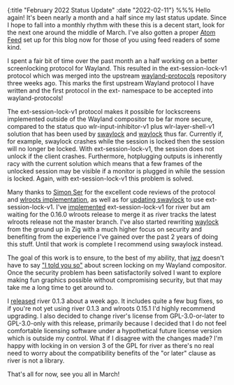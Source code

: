 {:title "February 2022 Status Update"
 :date "2022-02-11"}
%%%
Hello again!
It's been nearly a month and a half since my last status update.
Since I hope to fall into a monthly rhythm with these this is a decent start, look for the next one around the middle of March.
I've also gotten a proper [Atom Feed](https://isaacfreund.com/blog/feed.xml) set up for this blog now for those of you using feed readers of some kind.

I spent a fair bit of time over the past month an a half working on a better screenlocking protocol for Wayland.
This resulted in the ext-session-lock-v1 protocol which was merged into the upstream [wayland-protocols](https://gitlab.freedesktop.org/wayland/wayland-protocols/) repository three weeks ago.
This marks the first upstream Wayland protocol I have written and the first protocol in the ext- namespace to be accepted into wayland-protocols!

The ext-session-lock-v1 protocol makes it possible for lockscreens implemented outside of the Wayland compositor to be far more secure, compared to the status quo wlr-input-inhibitor-v1 plus wlr-layer-shell-v1 solution that has been used by [swaylock](https://github.com/swaywm/swaylock) and [waylock](https://github.com/ifreund/waylock) thus far.
Currently if, for example, swaylock crashes while the session is locked then the session will no longer be locked.
With ext-session-lock-v1, the session does not unlock if the client crashes.
Furthermore, hotplugging outputs is inherently racy with the current solution which means that a few frames of the unlocked session may be visible if a monitor is plugged in while the session is locked.
Again, with ext-session-lock-v1 this problem is solved.

Many thanks to [Simon Ser](https://emersion.fr) for the excellent code reviews of the protocol and [wlroots implementation](https://gitlab.freedesktop.org/wlroots/wlroots/-/merge_requests/3414), as well as for [updating swaylock](https://github.com/swaywm/swaylock/pull/219) to use ext-session-lock-v1.
I've [implemented](https://github.com/riverwm/river/pull/497) ext-session-lock-v1 for river but am waiting for the 0.16.0 wlroots release to merge it as river tracks the latest wlroots release not the master branch.
I've also started rewriting [waylock](https://github.com/ifreund/waylock) from the ground up in Zig with a much higher focus on security and benefiting from the experience I've gained over the past 2 years of doing this stuff.
Until that work is complete I recommend using swaylock instead.

The goal of this work is to ensure, to the best of my ability, that [jwz](https://www.jwz.org/) doesn't have to say ["I told you so"](https://www.jwz.org/blog/2021/01/i-told-you-so-2021-edition/) about screen locking on my Wayland compositor.
Once the security problem has been satisfactorily solved I want to explore making fun graphics possible without compromising security, but that may take me a long time to get around to.

I [released](https://github.com/riverwm/river/releases/tag/v0.1.3) river 0.1.3 about a week ago.
It includes quite a few bug fixes, so if you're not yet using river 0.1.3 and wlroots 0.15.1 I'd highly recommend upgrading.
I also decided to change river's license from GPL-3.0-or-later to GPL-3.0-only with this release,
primarily because I decided that I do not feel comfortable licensing software under a hypothetical future license version which is outside my control.
What if I disagree with the changes made?
I'm happy with locking in on version 3 of the GPL for river as there's no real need to worry about the compatibility benefits of the "or later" clause as river is not a library.

That's all for now, see you all in March!
